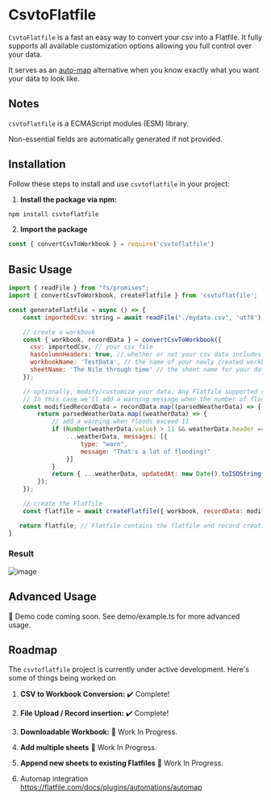 # CsvtoFlatfile

`CsvtoFlatfile` is a fast an easy way to convert your csv into a Flatfile. It fully supports all available customization options allowing you full control over your data.

It serves as an [auto-map](https://flatfile.com/docs/plugins/automations/automap) alternative when you know exactly what you want your data to look like.

## Notes
`csvtoflatfile` is a ECMAScript modules (ESM) library.

 Non-essential fields are automatically generated if not provided.

## Installation

Follow these steps to install and use `csvtoflatfile` in your project:

1. **Install the package via npm:**

```bash
npm install csvtoflatfile
```

2. **Import the package**

```javascript
const { convertCsvToWorkbook } = require('csvtoflatfile')
```

## Basic Usage

```javascript
import { readFile } from "fs/promises";
import { convertCsvToWorkbook, createFlatfile } from 'csvtoflatfile';

const generateFlatfile = async () => {
    const importedCsv: string = await readFile("./mydata.csv", 'utf8');

    // create a workbook
    const { workbook, recordData } = convertCsvToWorkbook({
      csv: importedCsv, // your csv file
      hasColumnHeaders: true, // whether or not your csv data includes headers
      workbookName: 'TestData', // the name of your newly created workbook
      sheetName: 'The Nile through time' // the sheet name for your data
    });

    // optionally, modify/customize your data. Any Flatfile supported record keys are supported.
    // In this case we'll add a warning message when the number of floods exceeds 11.
    const modifiedRecordData = recordData.map((parsedWeatherData) => {
        return parsedWeatherData.map((weatherData) => {
            // add a warning when floods exceed 11
            if (Number(weatherData.value) > 11 && weatherData.header === 'Flood') return {
                ...weatherData, messages: [{
                    type: "warn",
                    message: "That's a lot of flooding!"
                }]
            }
            return { ...weatherData, updatedAt: new Date().toISOString() }; // you can also insert custom record data fields here that will be inserted into the flatile!
        });
    });

    // create the Flatfile
    const flatfile = await createFlatfile({ workbook, recordData: modifiedRecordData, flatfileApiKey: process.env.yourKey });

   return flatfile; // Flatfile contains the flatfile and record creation response
}
```

### Result 

![image](https://github.com/BrycePearce/CsvToFlatfile/assets/16729071/9d7a62ef-33b9-4795-8b96-6a9a7fdca50b)


## Advanced Usage

🚧 Demo code coming soon. See demo/example.ts for more advanced usage.

## Roadmap

The `csvtoflatfile` project is currently under active development. Here's some of things being worked on

1. **CSV to Workbook Conversion:** ✔️ Complete!

2. **File Upload / Record insertion:** ✔️ Complete!

3. **Downloadable Workbook:** 🚧 Work In Progress.

4. **Add multiple sheets** 🚧 Work In Progress.

5. **Append new sheets to existing Flatfiles** 🚧 Work In Progress.

6. Automap integration https://flatfile.com/docs/plugins/automations/automap
